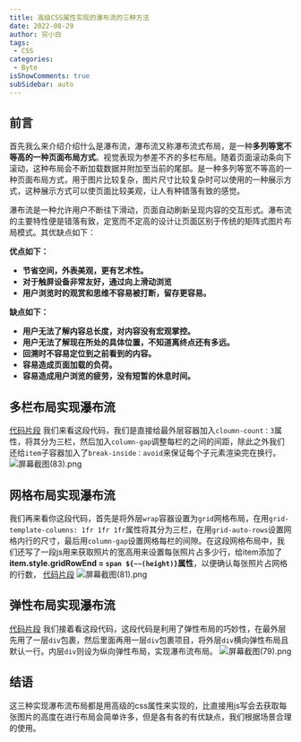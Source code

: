 ```yaml
---
title: 高级CSS属性实现的瀑布流的三种方法 
date: 2022-08-29
author: 穷小白
tags:
 - CSS
categories: 
 - Byte
isShowComments: true  
subSidebar: auto
---
```


## 前言

首先我么来介绍介绍什么是瀑布流，瀑布流又称瀑布流式布局，是一种**多列等宽不等高的一种页面布局方式**。视觉表现为参差不齐的多栏布局。随着页面滚动条向下滚动，这种布局会不断加载数据并附加至当前的尾部。是一种多列等宽不等高的一种页面布局方式，用于图片比较复杂，图片尺寸比较复杂时可以使用的一种展示方式，这种展示方式可以使页面比较美观，让人有种错落有致的感觉。

瀑布流是一种允许用户不断往下滑动，页面自动刷新呈现内容的交互形式。瀑布流的主要特性便是错落有致，定宽而不定高的设计让页面区别于传统的矩阵式图片布局模式。其优缺点如下：

**优点如下：**

-   **节省空间，外表美观，更有艺术性。**
-   **对于触屏设备非常友好，通过向上滑动浏览**
-   **用户浏览时的观赏和思维不容易被打断，留存更容易。**

**缺点如下：**

-   **用户无法了解内容总长度，对内容没有宏观掌控。**
-   **用户无法了解现在所处的具体位置，不知道离终点还有多远。**
-   **回溯时不容易定位到之前看到的内容。**
-   **容易造成页面加载的负荷。**
-   **容易造成用户浏览的疲劳，没有短暂的休息时间。**

##  多栏布局实现瀑布流
[代码片段](https://code.juejin.cn/pen/7137270662644629537)
我们来看这段代码，我们是直接给最外层容器加入`cloumn-count：3`属性，将其分为三栏，然后加入`column-gap`调整每栏的之间的间距，除此之外我们还给`item`子容器加入了`break-inside：avoid`来保证每个子元素渲染完在换行。
![屏幕截图(83).png](https://p6-juejin.byteimg.com/tos-cn-i-k3u1fbpfcp/e241b669045c4abb830c4616b564bdd8~tplv-k3u1fbpfcp-watermark.image?)

## 网格布局实现瀑布流
 我们再来看你这段代码，首先是将外层`wrap`容器设置为`grid`网格布局，在用`grid-template-columns: 1fr 1fr 1fr`属性将其分为三栏，在用`grid-auto-rows`设置网格内行的尺寸，最后用`column-gap`设置网格每栏的间隙。在这段网格布局中，我们还写了一段js用来获取照片的宽高用来设置每张照片占多少行，给item添加了**item.style.gridRowEnd = `span ${~~(height)}`属性**，以便确认每张照片占网格的行数，
[代码片段](https://code.juejin.cn/pen/7137269538579546123)
![屏幕截图(81).png](https://p9-juejin.byteimg.com/tos-cn-i-k3u1fbpfcp/79383503aa5544919d1c92480d5ebf22~tplv-k3u1fbpfcp-watermark.image?)
## 弹性布局实现瀑布流
[代码片段](https://code.juejin.cn/pen/7137270351783788559)
我们接着看这段代码，这段代码是利用了弹性布局的巧妙性，在最外层先用了一层`div`包裹，然后里面再用一层`div`包裹项目，将外层`div`横向弹性布局且默认一行。内层`div`则设为纵向弹性布局，实现瀑布流布局。
![屏幕截图(79).png](https://p6-juejin.byteimg.com/tos-cn-i-k3u1fbpfcp/13f2d3d27ad64986a9e662b175797dca~tplv-k3u1fbpfcp-watermark.image?)

## 结语
这三种实现瀑布流布局都是用高级的css属性来实现的，比直接用js写会去获取每张图片的高度在进行布局会简单许多，但是各有各的有优缺点，我们根据场景合理的使用。